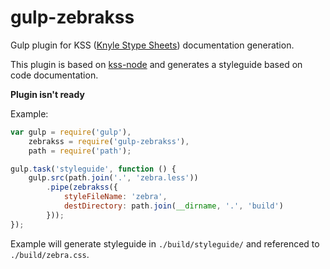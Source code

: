 # gulp-zebrakss

Gulp plugin for KSS ([Knyle Stype Sheets](http://warpspire.com/kss/)) documentation generation.

This plugin is based on [kss-node](https://github.com/hughsk/kss-node) and generates a styleguide based on code documentation.

**Plugin isn't ready**

Example:

```js
var gulp = require('gulp'),
    zebrakss = require('gulp-zebrakss'),
    path = require('path');

gulp.task('styleguide', function () {
    gulp.src(path.join('.', 'zebra.less'))
        .pipe(zebrakss({
            styleFileName: 'zebra',
            destDirectory: path.join(__dirname, '.', 'build')
        }));
});
```

Example will generate styleguide in ``./build/styleguide/`` and referenced to ``./build/zebra.css``.